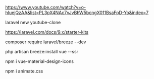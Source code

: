 https://www.youtube.com/watch?v=o-hIuejQzAA&list=PL3pX4NAc7vJvBhW5bcngX011BsaFpD-Yo&index=7

laravel new youtube-clone

https://laravel.com/docs/9.x/starter-kits

 composer require laravel/breeze --dev

 php artisan breeze:install vue --ssr

 npm i vue-material-design-icons
 
 npm i animate.css
